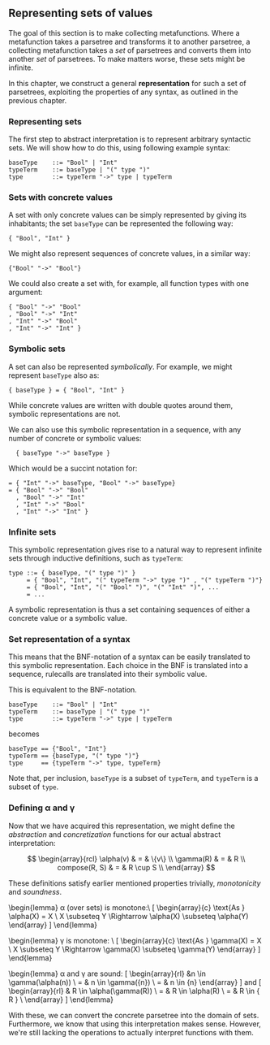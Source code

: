  

Representing sets of values
---------------------------

The goal of this section is to make collecting metafunctions. Where a metafunction takes a parsetree and transforms it to another parsetree, a collecting metafunction takes a _set_ of parsetrees and converts them into another _set_ of parsetrees. To make matters worse, these sets might be infinite.


In this chapter, we construct a general **representation** for such a set of parsetrees, exploiting the properties of any syntax, as outlined in the previous chapter.


### Representing sets


The first step to abstract interpretation is to represent arbitrary syntactic sets. We will show how to do this, using following example syntax:


	baseType	::= "Bool" | "Int"
	typeTerm	::= baseType | "(" type ")"
	type		::= typeTerm "->" type | typeTerm


### Sets with concrete values

A set with only concrete values can be simply represented by giving its inhabitants; the set `baseType` can be represented the following way:

	{ "Bool", "Int" }

We might also represent sequences of concrete values, in a similar way:

	{"Bool" "->" "Bool"}

We could also create a set with, for example, all function types with one argument:

	{ "Bool" "->" "Bool"
	, "Bool" "->" "Int"
	, "Int" "->" "Bool"
	, "Int" "->" "Int" }

### Symbolic sets

A set can also be represented _symbolically_. For example, we might represent `baseType` also as:

	{ baseType } = { "Bool", "Int" }

While concrete values are written with double quotes around them, symbolic representations are not. 

We can also use this symbolic representation in a sequence, with any number of concrete or symbolic values:

	  { baseType "->" baseType } 

Which would be a succint notation for:

	= { "Int" "->" baseType, "Bool" "->" baseType}
	= { "Bool" "->" "Bool"
	  , "Bool" "->" "Int"
	  , "Int" "->" "Bool"
	  , "Int" "->" "Int" }

### Infinite sets

This symbolic representation gives rise to a natural way to represent infinite sets through inductive definitions, such as `typeTerm`:

	type ::= { baseType, "(" type ")" } 
	     = { "Bool", "Int", "(" typeTerm "->" type ")" , "(" typeTerm ")"}
	     = { "Bool", "Int", "(" "Bool" ")", "(" "Int" ")", ...
	     = ...

A symbolic representation is thus a set containing sequences of either a concrete value or a symbolic value.

### Set representation of a syntax

This means that the BNF-notation of a syntax can be easily translated to this symbolic representation. Each choice in the BNF is translated into a sequence, rulecalls are translated into their symbolic value.

This is equivalent to the BNF-notation.


	baseType	::= "Bool" | "Int"
	typeTerm	::= baseType | "(" type ")"
	type		::= typeTerm "->" type | typeTerm

becomes

	baseType == {"Bool", "Int"}
	typeTerm == {baseType, "(" type ")"}
	type	 == {typeTerm "->" type, typeTerm}


Note that, per inclusion, `baseType` is a subset of `typeTerm`, and `typeTerm` is a subset of `type`. 

### Defining α and γ

Now that we have acquired this representation, we might define the _abstraction_ and _concretization_ functions for our actual abstract interpretation:

$$
\begin{array}{rcl}
\alpha(v) & = & \{v\} \\
\gamma(R) & = & R \\
compose(R, S) & = & R \cup S \\
\end{array}
$$

These definitions satisfy earlier mentioned properties trivially, _monotonicity_ and _soundness_.


\begin{lemma}
α (over sets) is monotone:\\
\[ \begin{array}{c}
 \text{As } \alpha(X) = X \\
X \subseteq Y \Rightarrow \alpha(X) \subseteq \alpha(Y)
\end{array}
 \]
\end{lemma}

\begin{lemma}
γ is monotone: \\
\[ \begin{array}{c}
 \text{As } \gamma(X) = X \\
X \subseteq Y \Rightarrow \gamma(X) \subseteq \gamma(Y)
\end{array}
 \]
\end{lemma}


\begin{lemma} α and γ are sound:
\[ \begin{array}{rl}
 &n \in \gamma(\alpha(n)) \\
= & n \in \gamma(\{n\}) \\
= & n \in \{n\}
\end{array}
\]
and
\[
\begin{array}{rl}
 & R \in \alpha(\gamma(R)) \\
= & R \in \alpha(R) \\
= & R \in \{ R \} \\
\end{array}
\]
\end{lemma}


With these, we can convert the concrete parsetree into the domain of sets. Furthermore, we know that using this interpretation makes sense. However, we're still lacking the operations to actually interpret functions with them.



